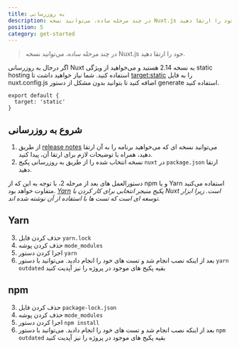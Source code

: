 ```yaml
---
title: به روزرسانی
description: در چند مرحله ساده، می‌توانید نسخه Nuxt.js خود را ارتقا دهید.
position: 5
category: get-started
---
```


> در چند مرحله ساده، می‌توانید نسخه Nuxt.js خود را ارتقا دهید.

اگر درحال به روزرسانی Nuxt به نسخه 2.14 هستید و می‌خواهید از ویژگی static hosting استفاده کنید. شما نیاز خواهید داشت تا [target:static](/docs/2.x/features/deployment-targets#static-hosting) را به فایل nuxt.config.js اضافه کنید تا بتوانید بدون مشکل از دستور generate استفاده کنید.

```js{}[nuxt.config.js]
export default {
  target: 'static'
}
```

## شروع به روزرسانی

1. از طریق [release notes](/docs/release-notes) می‌توانید نسخه ای که می‌خواهید برنامه را به آن ارتقا دهید، همراه با توضیحات لازم برای ارتقا آن، پیدا کنید.
2. نسخه انتخاب شده را از طریق به روزرسانی پکیج `nuxt` در `package.json` ارتقا دهید.

دستورالعمل های بعد از مرحله 2، با توجه به این که از npm و یا Yarn استفاده می‌کنید متفاوت خواهد بود. _[Yarn](https://yarnpkg.com/en/docs/usage) پکیج منیجر انتخابی برای کار کردن با Nuxt است. زیرا ابزار توسعه ای است که تست ها با استفاده از آن نوشته شده اند._

## Yarn

3. حذف کردن فایل `yarn.lock`
4. حذف کردن پوشه `mode_modules`
5. اجرا کردن دستور `yarn`
6. بعد از اینکه نصب انجام شد و تست های خود را انجام دادید. می‌توانید با دستور `yarn outdated` بقیه پکیج های موجود در پروژه را نیز آپدیت کنید

## npm

3. حذف کردن فایل `package-lock.json`
4. حذف کردن پوشه `mode_modules`
5. اجرا کردن دستور `npm install`
6. بعد از اینکه نصب انجام شد و تست های خود را انجام دادید. می‌توانید با دستور `npm outdated` بقیه پکیج های موجود در پروژه را نیز آپدیت کنید
